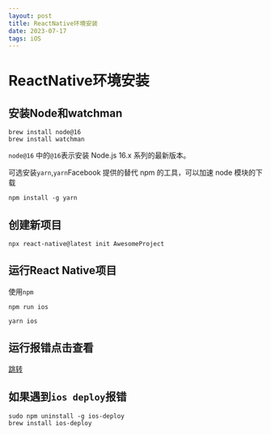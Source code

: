 ```yaml
---
layout: post
title: ReactNative环境安装
date: 2023-07-17
tags: iOS
---
```




# ReactNative环境安装

## 安装Node和watchman

```shell
brew install node@16
brew install watchman
```

`node@16` 中的`@16`表示安装 Node.js 16.x 系列的最新版本。

可选安装`yarn`,`yarn`Facebook 提供的替代 npm 的工具，可以加速 node 模块的下载

```
npm install -g yarn
```

## 创建新项目

```
npx react-native@latest init AwesomeProject
```

## 运行React Native项目

使用`npm`

```
npm run ios
```



```
yarn ios
```

## 运行报错点击查看

[跳转](https://reactnative.dev/docs/troubleshooting)

## 如果遇到`ios deploy`报错

```
sudo npm uninstall -g ios-deploy
brew install ios-deploy
```

